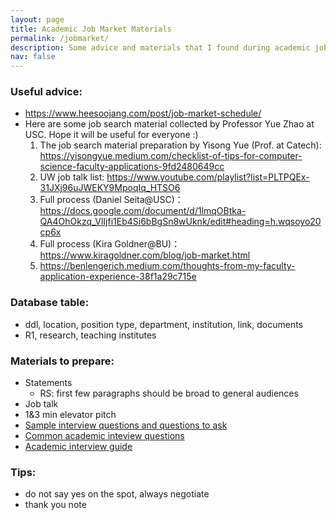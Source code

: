 ```yaml
---
layout: page
title: Academic Job Market Materials
permalink: /jobmarket/
description: Some advice and materials that I found during academic job search.
nav: false
---
```



### Useful advice:

- https://www.heesoojang.com/post/job-market-schedule/
- Here are some job search material collected by Professor Yue Zhao at USC. Hope it will be useful for everyone :)
    1. The job search material preparation by Yisong Yue (Prof. at Catech): https://yisongyue.medium.com/checklist-of-tips-for-computer-science-faculty-applications-9fd2480649cc
    2. UW job talk list: https://www.youtube.com/playlist?list=PLTPQEx-31JXj96uJWEKY9MpoqIq_HTSO6
    3. Full process (Daniel Seita@USC)：https://docs.google.com/document/d/1lmqOBtka-QA4OhOkzq_VlIjfi1Eb4Si6bBgSn8wUknk/edit#heading=h.wqsoyo20cp6x
    4. Full process (Kira Goldner@BU)：https://www.kiragoldner.com/blog/job-market.html
    5. https://benlengerich.medium.com/thoughts-from-my-faculty-application-experience-38f1a29c715e


### Database table:

- ddl, location, position type, department, institution, link, documents
- R1, research, teaching institutes

### Materials to prepare:

- Statements
    - RS: first few paragraphs should be broad to general audiences
- Job talk
- 1&3 min elevator pitch
- [Sample interview questions and questions to ask](https://docs.google.com/document/d/1RxcvuiB74GddXkGb5LyavKDJRvRCVAzbmR1H3Z6svDk/edit?tab=t.0)
- [Common academic inteview questions](/assets/pdf/common-academic-inteview-questions.pdf)
- [Academic interview guide](/assets/pdf/Academic-Interview-Guide.pdf)

### Tips:

- do not say yes on the spot, always negotiate
- thank you note

